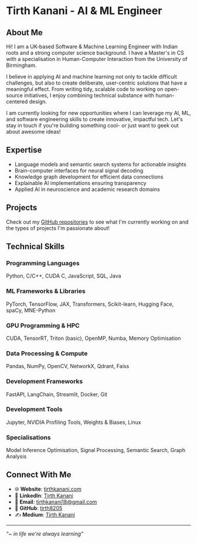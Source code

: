 # Tirth Kanani - AI & ML Engineer

## About Me
Hi! I am a UK-based Software & Machine Learning Engineer with Indian roots and a strong computer science background. I have a Master's in CS with a specialisation in Human-Computer Interaction from the University of Birmingham.

I believe in applying AI and machine learning not only to tackle difficult challenges, but also to create deliberate, user-centric solutions that have a meaningful effect. From writing tidy, scalable code to working on open-source initiatives, I enjoy combining technical substance with human-centered design.

I am currently looking for new opportunities where I can leverage my AI, ML, and software engineering skills to create innovative, impactful tech. Let's stay in touch if you're building something cool- or just want to geek out about awesome ideas!

## Expertise
- Language models and semantic search systems for actionable insights
- Brain-computer interfaces for neural signal decoding
- Knowledge graph development for efficient data connections
- Explainable AI implementations ensuring transparency
- Applied AI in neuroscience and academic research domains

## Projects
Check out my [GitHub repositories](https://github.com/tirth8205?tab=repositories) to see what I'm currently working on and the types of projects I'm passionate about!

## Technical Skills

### Programming Languages
Python, C/C++, CUDA C, JavaScript, SQL, Java

### ML Frameworks & Libraries
PyTorch, TensorFlow, JAX, Transformers, Scikit-learn, Hugging Face, spaCy, MNE-Python

### GPU Programming & HPC
CUDA, TensorRT, Triton (basic), OpenMP, Numba, Memory Optimisation

### Data Processing & Compute
Pandas, NumPy, OpenCV, NetworkX, Qdrant, Faiss

### Development Frameworks
FastAPI, LangChain, Streamlit, Docker, Git

### Development Tools
Jupyter, NVIDIA Profiling Tools, Weights & Biases, Linux

### Specialisations
Model Inference Optimisation, Signal Processing, Semantic Search, Graph Analysis

## Connect With Me
- 🌐 **Website**: [tirthkanani.com](https://tirthkanani.com)
- 💼 **LinkedIn**: [Tirth Kanani](https://www.linkedin.com/in/tirthkanani/)
- 📧 **Email**: tirthkanani18@gmail.com
- 🐙 **GitHub**: [tirth8205](https://github.com/tirth8205)
- ✍️ **Medium**: [Tirth Kanani](https://medium.com/@tirthkanani)

---

*"~ in life we're always learning"*
